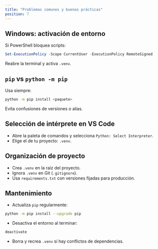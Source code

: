 ```yaml
---
title: "Problemas comunes y buenas prácticas"
position: 7
---
```


## Windows: activación de entorno

Si PowerShell bloquea scripts:
```powershell
Set-ExecutionPolicy -Scope CurrentUser -ExecutionPolicy RemoteSigned
```
Reabre la terminal y activa `.venv`.

## `pip` vs `python -m pip`

Usa siempre:
```bash
python -m pip install <paquete>
```
Evita confusiones de versiones o alias.

## Selección de intérprete en VS Code

- Abre la paleta de comandos y selecciona `Python: Select Interpreter`.
- Elige el de tu proyecto: `.venv`.

## Organización de proyecto

- Crea `.venv` en la raíz del proyecto.
- Ignora `.venv` en Git (`.gitignore`).
- Usa `requirements.txt` con versiones fijadas para producción.

## Mantenimiento

- Actualiza `pip` regularmente:
```bash
python -m pip install --upgrade pip
```
- Desactiva el entorno al terminar:
```bash
deactivate
```
- Borra y recrea `.venv` si hay conflictos de dependencias.

